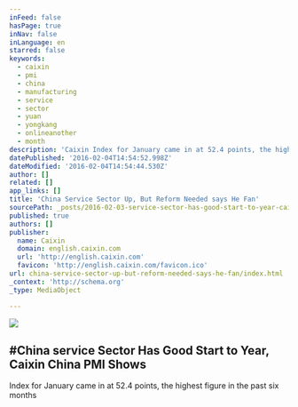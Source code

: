 ```yaml
---
inFeed: false
hasPage: true
inNav: false
inLanguage: en
starred: false
keywords:
  - caixin
  - pmi
  - china
  - manufacturing
  - service
  - sector
  - yuan
  - yongkang
  - onlineanother
  - month
description: 'Caixin Index for January came in at 52.4 points, the highest figure in the past six months'
datePublished: '2016-02-04T14:54:52.998Z'
dateModified: '2016-02-04T14:54:44.530Z'
author: []
related: []
app_links: []
title: 'China Service Sector Up, But Reform Needed says He Fan'
sourcePath: _posts/2016-02-03-service-sector-has-good-start-to-year-caixin-china-pmi-show.md
published: true
authors: []
publisher:
  name: Caixin
  domain: english.caixin.com
  url: 'http://english.caixin.com'
  favicon: 'http://english.caixin.com/favicon.ico'
url: china-service-sector-up-but-reform-needed-says-he-fan/index.html
_context: 'http://schema.org'
_type: MediaObject

---
```

![](https://s3-us-west-2.amazonaws.com/the-grid-img/p/ccf08ac9e25a36c7721d2e0e4f56ca7dbe84d843.gif)

<article style=""><h1>#China service Sector Has Good Start to Year, Caixin China PMI Shows</h1><p>Index for January came in at 52.4 points, the highest figure in the past six months</p></article>